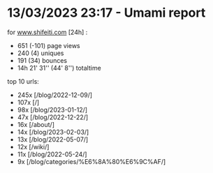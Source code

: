 # 13/03/2023 23:17 - Umami report
for www.shifeiti.com [24h] :

 - 651 (-101) page views
 - 240 (4) uniques
 - 191 (34) bounces
 - 14h 21' 31'' (44' 8'') totaltime


top 10 urls:
 - 245x [/blog/2022-12-09/]
 - 107x [/]
 - 98x [/blog/2023-01-12/]
 - 47x [/blog/2022-12-22/]
 - 16x [/about/]
 - 14x [/blog/2023-02-03/]
 - 13x [/blog/2022-05-07/]
 - 12x [/wiki/]
 - 11x [/blog/2022-05-24/]
 - 9x [/blog/categories/%E6%8A%80%E6%9C%AF/]


